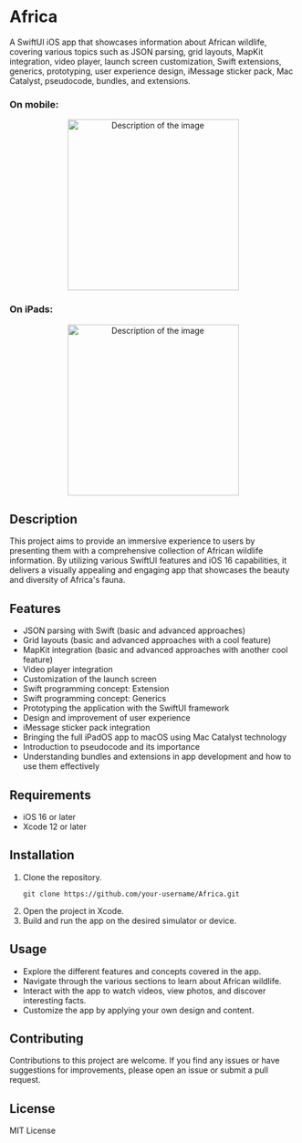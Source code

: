 # Africa

A SwiftUI iOS app that showcases information about African wildlife, covering various topics such as JSON parsing, grid layouts, MapKit integration, video player, launch screen customization, Swift extensions, generics, prototyping, user experience design, iMessage sticker pack, Mac Catalyst, pseudocode, bundles, and extensions.

### On mobile:
<p align="center">
  <img src="https://github.com/tacettinkustu/Africa/assets/51737508/9e1ad644-3138-4239-ba9f-41eb45fc39aa" alt="Description of the image" width="300">
</p>

### On iPads:
<p align="center">
  <img src="https://github.com/tacettinkustu/Africa/assets/51737508/283ec11f-2b7c-419e-aba7-acc6ef0249f2" alt="Description of the image" width="300">
</p>

## Description

This project aims to provide an immersive experience to users by presenting them with a comprehensive collection of African wildlife information. By utilizing various SwiftUI features and iOS 16 capabilities, it delivers a visually appealing and engaging app that showcases the beauty and diversity of Africa's fauna.

## Features

- JSON parsing with Swift (basic and advanced approaches)
- Grid layouts (basic and advanced approaches with a cool feature)
- MapKit integration (basic and advanced approaches with another cool feature)
- Video player integration
- Customization of the launch screen
- Swift programming concept: Extension
- Swift programming concept: Generics
- Prototyping the application with the SwiftUI framework
- Design and improvement of user experience
- iMessage sticker pack integration
- Bringing the full iPadOS app to macOS using Mac Catalyst technology
- Introduction to pseudocode and its importance
- Understanding bundles and extensions in app development and how to use them effectively

## Requirements

- iOS 16 or later
- Xcode 12 or later

## Installation

1. Clone the repository.
   ```shell
   git clone https://github.com/your-username/Africa.git
   ```
2. Open the project in Xcode.
3. Build and run the app on the desired simulator or device.

## Usage
- Explore the different features and concepts covered in the app.
- Navigate through the various sections to learn about African wildlife.
- Interact with the app to watch videos, view photos, and discover interesting facts.
- Customize the app by applying your own design and content.

## Contributing
Contributions to this project are welcome. If you find any issues or have suggestions for improvements, please open an issue or submit a pull request.

## License
MIT License
